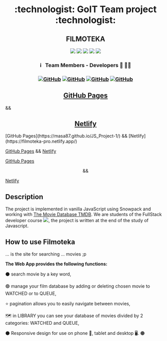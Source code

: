 <h1 align="center"> :technologist: GoIT Team project :technologist: </h1>
<h2 align="center">  FILMOTEKA  </h2>

<p align="center">
<img src="https://img.shields.io/badge/HTML-5-black"/>
<img src="https://img.shields.io/badge/%09CSS%20-2.1-yellowgreen"/>
<img src="https://img.shields.io/badge/JavaScript-ES8-aqua"/>
<img src="https://img.shields.io/badge/Node.js-14.17.0-brightgreen"/>
<img src="https://img.shields.io/badge/-GitHub-black"/>
</p>


<h3 align="center"> ℹ️ &nbsp; Team Members - Developers 🐾 🐱‍🚀 <h3>
<span align="center"> 
  
<a align="center" href="https://github.com/masa87">![GitHub](https://img.shields.io/badge/-masa87-05122A?style=flat&logo=github)</a>
<a align="center" href="https://github.com/Joanna-Golofit">![GitHub](https://img.shields.io/badge/-Joanna--Golofit-05122A?style=flat&logo=github)</a>
<a align="center" href="https://github.com/Majinmuszu">![GitHub](https://img.shields.io/badge/-Majinmuszu-05122A?style=flat&logo=github)</a>
<a align="center" href="https://github.com/DamianBrzezinski96">![GitHub](https://img.shields.io/badge/-DamianBrzezinski96-05122A?style=flat&logo=github)</a>

</span> 

<h2 align="center"><a href="https://masa87.github.io/JS_Project-1/">GitHub Pages</a></h2> && <h2 align="center"><a href="https://filmoteka-pro.netlify.app/">Netlify</a></h2>
<span align="center">[GitHub Pages](https://masa87.github.io/JS_Project-1/) && [Netlify](https://filmoteka-pro.netlify.app/)</span>
  
[GitHub Pages](https://masa87.github.io/JS_Project-1/) && [Netlify](https://filmoteka-pro.netlify.app/)  
  
<span align="center">   
  <a align="center" href="https://masa87.github.io/JS_Project-1/">GitHub Pages</a>
  <p>&&</p>
  <a align="center" href="https://filmoteka-pro.netlify.app/">Netlify</a>
</span>
  
## Description

The project is implemented in vanilla JavaScript using Snowpack and working with
[The Movie Database TMDB](https://www.themoviedb.org/).
We are students of the FullStack developer course
[<img src="https://img.shields.io/badge/Go-IT-orange" />](https://goit.global/pl/), the
project is written at the end of the study of Javascript.


## How to use Filmoteka

... is the site for searching ... movies ;p


**The Web App provides the following functions:**

:black_circle: search movie by a key word,
  
:green_circle: manage your film database by adding or deleting chosen movie to WATCHED or to QUEUE,

:star: pagination allows you to easily navigate between movies,

:world_map: in LIBRARY you can see your database of movies divided by 2 categories: WATCHED and QUEUE,

:black_circle: Responsive design for use on phone :iphone:, tablet and desktop :desktop_computer:.
  :orange_circle: 


